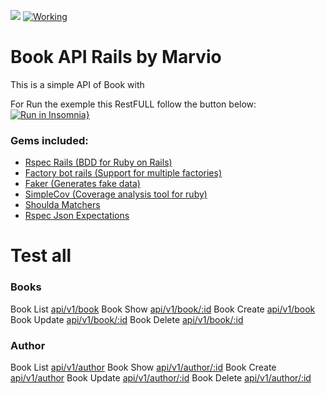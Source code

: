 <a href="https://codeclimate.com/github/marviorocha/book-api-marvio/maintainability"><img src="https://api.codeclimate.com/v1/badges/94bef2669aa5e601473d/maintainability" /></a>
[![Working](https://img.shields.io/badge/code_style-rubocop-brightgreen.svg)](https://github.com/rubocop/rubocop)

# Book API Rails by Marvio

This is a simple API of Book with

For Run the exemple this RestFULL follow the button below:
[![Run in Insomnia}](https://insomnia.rest/images/run.svg)](https://insomnia.rest/run/?label=Api-Book&uri=https%3A%2F%2Fraw.githubusercontent.com%2Fmarviorocha%2Fbook-api-marvio%2Fmain%2Fpublic%2Fapi-book-Insomnia_2021-08-15.json)

### Gems included:

- [Rspec Rails (BDD for Ruby on Rails)](https://github.com/rspec/rspec-rails)
- [Factory bot rails (Support for multiple factories)](https://github.com/thoughtbot/factory_bot_rails)
- [Faker (Generates fake data)](https://github.com/faker-ruby/faker)
- [SimpleCov (Coverage analysis tool for ruby)](https://github.com/simplecov-ruby/simplecov)
- [Shoulda Matchers](https://github.com/thoughtbot/shoulda-matchers)
- [Rspec Json Expectations](https://github.com/waterlink/rspec-json_expectations)

# Test all

### Books

Book List [api/v1/book](https://api-book-marvio.herokuapp.com/api/v1/book)
Book Show [api/v1/book/:id](https://api-book-marvio.herokuapp.com/api/v1/book/1)
Book Create [api/v1/book](https://api-book-marvio.herokuapp.com/api/v1/book)
Book Update [api/v1/book/:id](https://api-book-marvio.herokuapp.com/api/v1/book/1)
Book Delete [api/v1/book/:id](https://api-book-marvio.herokuapp.com/api/v1/book/)

### Author

Book List [api/v1/author](https://api-book-marvio.herokuapp.com/api/v1/author)
Book Show [api/v1/author/:id](https://api-book-marvio.herokuapp.com/api/v1/author/1)
Book Create [api/v1/author](https://api-book-marvio.herokuapp.com/api/v1/author)
Book Update [api/v1/author/:id](https://api-book-marvio.herokuapp.com/api/v1/author/1)
Book Delete [api/v1/author/:id](https://api-book-marvio.herokuapp.com/api/v1/author/)
